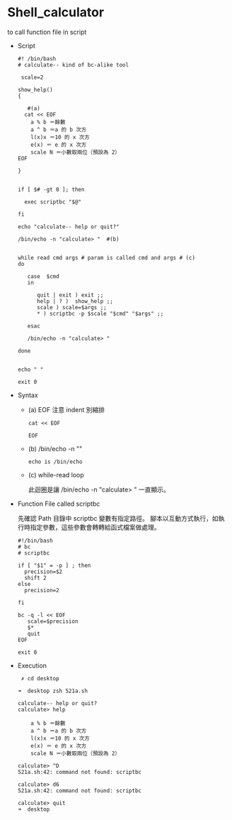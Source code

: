 # Shell_calculator
to call function file in script

* Script

      #! /bin/bash
      # calculate-- kind of bc-alike tool

       scale=2

      show_help()
      {

         #(a)
        cat << EOF 
          a % b ＝餘數
          a ^ b ＝a 的 b 次方
          l(x)x ＝10 的 x 次方
          e(x) ＝ e 的 x 次方
          scale N ＝小數取兩位（預設為 2）
      EOF

      }


      if [ $# -gt 0 ]; then

        exec scriptbc "$@" 

      fi 

      echo "calculate-- help or quit?"

      /bin/echo -n "calculate> "  #(b)


      while read cmd args # param is called cmd and args # (c) 
      do

         case  $cmd
         in

            quit | exit ) exit ;;
            help | ? )  show_help ;;
            scale ) scale=$args ;;
            * ) scriptbc -p $scale "$cmd" "$args" ;; 

         esac

         /bin/echo -n "calculate> "

      done


      echo " "

      exit 0 

* Syntax

   * (a) EOF 注意 indent 別縮排
   
   
         cat << EOF   
   
         EOF
   
   * (b) /bin/echo -n ""
   
         echo is /bin/echo
         
   * (c) while-read loop
   
        此迴圈是讓 /bin/echo -n "calculate> " 一直顯示。
   
* Function File called scriptbc


    先確認 Path 目錄中 scriptbc 變數有指定路徑。
    腳本以互動方式執行，如執行時指定參數，這些參數會轉轉給函式檔案做處理。

      #!/bin/bash
      # bc
      # scriptbc

      if [ "$1" = -p ] ; then
        precision=$2
        shift 2
      else
        precision=2

      fi

      bc -q -l << EOF
         scale=$precision
         $*
         quit
      EOF

      exit 0


* Execution

       ✗ cd desktop
       
      ➜  desktop zsh 521a.sh
      
      calculate-- help or quit?
      calculate> help

          a % b ＝餘數
          a ^ b ＝a 的 b 次方
          l(x)x ＝10 的 x 次方
          e(x) ＝ e 的 x 次方
          scale N ＝小數取兩位（預設為 2）
          
      calculate> ^D
      521a.sh:42: command not found: scriptbc
      
      calculate> d6
      521a.sh:42: command not found: scriptbc
      
      calculate> quit
      ➜  desktop 
   
